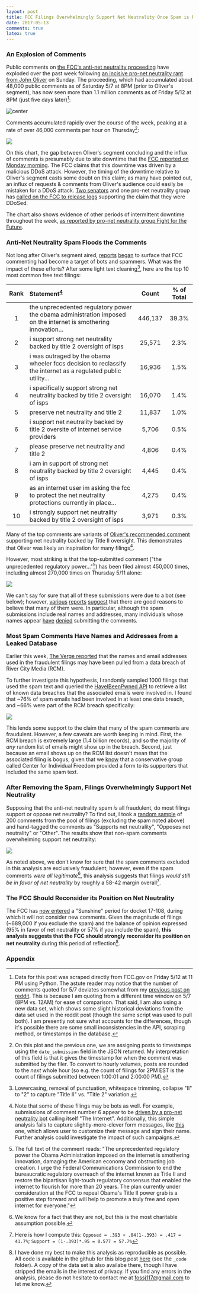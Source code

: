 ```yaml
---
layout: post 
title: FCC Filings Overwhelmingly Support Net Neutrality Once Spam is Removed
date: 2017-05-13
comments: true
latex: true 
---
```


### An Explosion of Comments 

Public comments on [the FCC's anti-net neutrality proceeding](https://www.fcc.gov/ecfs/search/filings?proceedings_name=17-108&sort=date_disseminated,DESC) have 
exploded over the past week following [an incisive pro-net neutrality rant from John Oliver](https://www.youtube.com/watch?v=92vuuZt7wak) on Sunday. The proceeding, which had accumulated about 48,000 public comments as of Saturday 5/7 at 8PM (prior to Oliver's segment), has now seen more than 1.1 million comments as of Friday 5/12 at 8PM (just five days later)[^1]: 

![center](/figs/2017-05-13-fcc-filings/updated_version/cumulative_filings_over_time.png)

Comments accumulated rapidly over the course of the week, peaking at a rate of over 46,000 comments per hour on Thursday[^2]: 

![](/figs/2017-05-13-fcc-filings/updated_version/hourly_filings_over_time.png) 

On this chart, the gap between Oliver's segment concluding and the influx of comments is presumably due to site downtime that the [FCC reported on Monday morning](http://transition.fcc.gov/Daily_Releases/Daily_Business/2017/db0508/DOC-344764A1.pdf). The FCC claims that this downtime was driven by a malicious DDoS attack. However, the timing of the downtime relative to Oliver's segment casts some doubt on this claim; as many have pointed out, an influx of requests & comments from Oliver's audience could easily be mistaken for a DDoS attack. [Two senators](https://arstechnica.com/information-technology/2017/05/after-net-neutrality-comment-system-fails-senators-demand-answers/) and one pro-net neutrality group has [called on the FCC to release logs](http://www.networkworld.com/article/3195466/security/fcc-should-produce-logs-to-prove-multiple-ddos-attacks-stopped-net-neutrality-comments.html) supporting the claim that they were DDoSed. 

The chart also shows evidence of other periods of intermittent downtime throughout the week, [as reported by pro-net neutrality group Fight for the Future](https://www.fightforthefuture.org/news/2017-05-11-what-is-the-fcc-hiding-thousands-call-for-the/). 

### Anti-Net Neutrality Spam Floods the Comments

Not long after Oliver's segment aired, [reports](https://www.recode.net/2017/5/10/15612864/fcc-net-neutrality-bots-spam-comments-online-government-rules-ajit-pai) [began](https://www.theverge.com/2017/5/10/15610744/anti-net-neutrality-fake-comments-identities) to surface that FCC commenting had become a target of bots and spammers. What was the impact of these efforts? After some light text cleaning[^3], here are the top 10 most common free text filings: 

<table>
  <thead>
    <tr>
      <th style="text-align: center">Rank</th>
      <th style="text-align: left">Statement<sup id="fnref:4"><a href="#fn:4" class="footnote">4</a></sup></th>
      <th style="text-align: center">Count</th>
      <th style="text-align: center">% of Total</th>
    </tr>
  </thead>
  <tbody>
    <tr>
      <td style="text-align: center">1</td>
      <td style="text-align: left">the unprecedented regulatory power the obama administration imposed on the internet is smothering innovation…</td>
      <td style="text-align: center">446,137</td>
      <td style="text-align: center">39.3%</td>
    </tr>
    <tr>
      <td style="text-align: center">2</td>
      <td style="text-align: left">i support strong net neutrality backed by title 2 oversight of isps</td>
      <td style="text-align: center">25,571</td>
      <td style="text-align: center">2.3%</td>
    </tr>
    <tr>
      <td style="text-align: center">3</td>
      <td style="text-align: left">i was outraged by the obama wheeler fccs decision to reclassify the internet as a regulated public utility…</td>
      <td style="text-align: center">16,936</td>
      <td style="text-align: center">1.5%</td>
    </tr>
    <tr>
      <td style="text-align: center">4</td>
      <td style="text-align: left">i specifically support strong net neutrality backed by title 2 oversight of isps</td>
      <td style="text-align: center">16,070</td>
      <td style="text-align: center">1.4%</td>
    </tr>
    <tr>
      <td style="text-align: center">5</td>
      <td style="text-align: left">preserve net neutrality and title 2</td>
      <td style="text-align: center">11,837</td>
      <td style="text-align: center">1.0%</td>
    </tr>
    <tr>
      <td style="text-align: center">6</td>
      <td style="text-align: left">i support net neutrality backed by title 2 oversite of internet service providers</td>
      <td style="text-align: center">5,706</td>
      <td style="text-align: center">0.5%</td>
    </tr>
    <tr>
      <td style="text-align: center">7</td>
      <td style="text-align: left">please preserve net neutrality and title 2</td>
      <td style="text-align: center">4,806</td>
      <td style="text-align: center">0.4%</td>
    </tr>
    <tr>
      <td style="text-align: center">8</td>
      <td style="text-align: left">i am in support of strong net neutrality backed by title 2 oversight of isps</td>
      <td style="text-align: center">4,445</td>
      <td style="text-align: center">0.4%</td>
    </tr>
    <tr>
      <td style="text-align: center">9</td>
      <td style="text-align: left">as an internet user im asking the fcc to protect the net neutrality protections currently in place…</td>
      <td style="text-align: center">4,275</td>
      <td style="text-align: center">0.4%</td>
    </tr>
    <tr>
      <td style="text-align: center">10</td>
      <td style="text-align: left">i strongly support net neutrality backed by title 2 oversight of isps</td>
      <td style="text-align: center">3,971</td>
      <td style="text-align: center">0.3%</td>
    </tr>
  </tbody>
</table>

Many of the top comments are variants of [Oliver's recommended comment](https://www.youtube.com/watch?v=92vuuZt7wak&t=16m08s) supporting net neutrality backed by Title II oversight. This demonstrates that Oliver was likely an inspiration for many filings[^5]. 

However, most striking is that the top-submitted comment ("the unprecedented regulatory power..."[^6]) has been filed almost 450,000 times, including almost 270,000 times on Thursday 5/11 alone: 

![](/figs/2017-05-13-fcc-filings/updated_version/hourly_filings_spam_vs_organic.png) 

We can't say for sure that all of these submissions were due to a bot (see below); however, [various](https://medium.com/@nhf/whats-up-with-all-of-those-identical-comments-on-the-fcc-net-neutrality-docket-105835f59c3e) [reports](https://www.theverge.com/2017/5/10/15610744/anti-net-neutrality-fake-comments-identities) [suggest](http://www.zdnet.com/article/a-bot-is-flooding-the-fccs-website-with-fake-anti-net-neutrality-comments/) that there are good reasons to believe that many of them were. In particular, although the spam submissions include real names and addresses, many individuals whose names appear [have](https://www.theverge.com/2017/5/11/15626278/net-neutrality-spam-bot-fcc-leak-data) [denied](http://www.zdnet.com/article/a-bot-is-flooding-the-fccs-website-with-fake-anti-net-neutrality-comments/) submitting the comments. 

### Most Spam Comments Have Names and Addresses from a Leaked Database

Earlier this week, [The Verge reported](https://www.theverge.com/2017/5/11/15626278/net-neutrality-spam-bot-fcc-leak-data) that the names and email addresses used in the fraudulent filings may have been pulled from a data breach of River City Media (RCM).  

To further investigate this hypothesis, I randomly sampled 1000 filings that used the spam text and queried the [HaveIBeenPwned API](https://haveibeenpwned.com/API/v2#BreachesForAccount) to retrieve a list of known data breaches that the associated emails were involved in. I found that ~76% of spam emails had been involved in at least one data breach, and ~66% were part of the RCM breach specifically: 

![](/figs/2017-05-13-fcc-filings/updated_version/breach_appearances.png) 

This lends some support to the claim that many of the spam comments are fraudulent. However, a few caveats are worth keeping in mind. First, the RCM breach is extremely large (1.4 billion records), and so the majority of *any* random list of emails might show up in the breach. Second, just because an email shows up on the RCM list doesn't mean that the associated filing is bogus, given that we [know](https://www.theverge.com/2017/5/10/15610744/anti-net-neutrality-fake-comments-identities) that a conservative group called Center for Individual Freedom provided a form to its supporters that included the same spam text. 

### After Removing the Spam, Filings Overwhelmingly Support Net Neutrality 

Supposing that the anti-net neutrality spam *is* all fraudulent, do most filings support or oppose net neutrality? To find out, I took a [random sample](https://docs.google.com/spreadsheets/d/1SrM59Ol5OtLM96mH8Mm1QanBoyESy4V5YV9rJDmbD38/edit?usp=sharing) of 200 comments from the pool of filings (excluding the spam noted above) and hand-tagged the comments as "Supports net neutrality", "Opposes net neutrality" or "Other". The results show that non-spam comments overwhelming support net neutrality:

![](/figs/2017-05-13-fcc-filings/updated_version/non_spam_support.png) 

As noted above, we don't know for sure that the spam comments excluded in this analysis are exclusively fraudulent; however, even if the spam comments *were all legitimate*[^7], this analysis suggests that filings *would still be in favor of net neutrality* by roughly a 58-42 margin overall[^8]. 

### The FCC Should Reconsider its Position on Net Neutrality 

The FCC has [now entered](https://assets.documentcloud.org/documents/3719846/DA-17-454A1.pdf) a "Sunshine" period for docket 17-108, during which it will not consider new comments. Given the magnitude of filings (~689,000 if you exclude the spam) and the balance of opinion expressed (95% in favor of net neutrality or 57% if you include the spam), **this analysis suggests that the FCC should strongly reconsider its position on net neutrality** during this period of reflection[^9].  

### Appendix

[^1]: Data for this post was scraped directly from FCC.gov on Friday 5/12 at 11 PM using Python. The astute reader may notice that the number of comments quoted for 5/7 deviates somewhat from my [previous post on reddit](https://www.reddit.com/r/dataisbeautiful/comments/6akxrh/john_olivers_impact_on_fcc_net_neutrality_filings/). This is because I am quoting from a different time window on 5/7 (8PM vs. 12AM) for ease of comparison. That said, I am also using a new data set, which shows some slight historical deviations from the data set used in the reddit post (though the same script was used to pull both). I am presently not sure what accounts for the differences, though it's possible there are some small inconsistencies in the API, scraping method, or timestamps in the database. 

[^2]: On this plot and the previous one, we are assigning posts to timestamps using the `date_submission` field in the JSON returned. My interpretation of this field is that it gives the timestamp for when the comment was submitted by the filer. To convert to hourly volumes, posts are rounded to the *next* whole hour (so e.g. the count of filings for 2PM EST is the count of filings submitted between 1:00:01 and 2:00:00 PM). 

[^3]: Lowercasing, removal of punctuation, whitespace trimming, collapse "II" to "2" to capture "Title II" vs. "Title 2" variation. 

[^4]: For ease of consumption, I have truncated several of the longer comments.

[^5]: Note that some of these filings may be bots as well. For example, submissions of comment number 6 appear to be [driven by a pro-net neutrality bot](https://www.fcc.gov/ecfs/filing/1051252019619) calling itself "The Internet". Additionally, this simple analysis fails to capture slightly-more-clever form messages, like [this](https://dearfcc.org/) one, which allows user to customize their message and sign their name. Further analysis could investigate the impact of such campaigns. 

[^6]: The full text of the comment reads: "The unprecedented regulatory power the Obama Administration imposed on the internet is smothering innovation, damaging the American economy and obstructing job creation. I urge the Federal Communications Commission to end the bureaucratic regulatory overreach of the internet known as Title II and restore the bipartisan light-touch regulatory consensus that enabled the internet to flourish for more than 20 years. The plan currently under consideration at the FCC to repeal Obama's Title II power grab is a positive step forward and will help to promote a truly free and open internet for everyone."

[^7]: We know for a fact that they are not, but this is the most charitable assumption possible. 

[^8]: Here is how I compute this: `Opposed = .393 + .04(1-.393) = .417 = 41.7%`; `Support = (1-.393)*.95 = 0.577 = 57.7%`

[^9]: I have done my best to make this analysis as reproducible as possible. All code is available in the github for this blog post [here](https://github.com/Fossj117/fossj117.github.io) (see the `_code` folder). A copy of the data set is also availabe there, though I have stripped the emails in the interest of privacy. If you find any errors in the analysis, please do not hesitate to contact me at fossj117@gmail.com to let me know. 